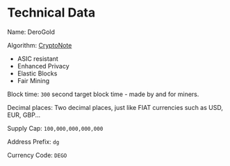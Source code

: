 # Technical Data

Name: DeroGold  

Algorithm: [CryptoNote](https://cryptonote.org)

* ASIC resistant
* Enhanced Privacy
* Elastic Blocks
* Fair Mining

Block time: `300` second target block time - made by and for miners.  

Decimal places: Two decimal places, just like FIAT currencies such as USD, EUR, GBP...

Supply Cap: `100,000,000,000,000`  

Address Prefix: `dg`   

Currency Code: `DEGO`
